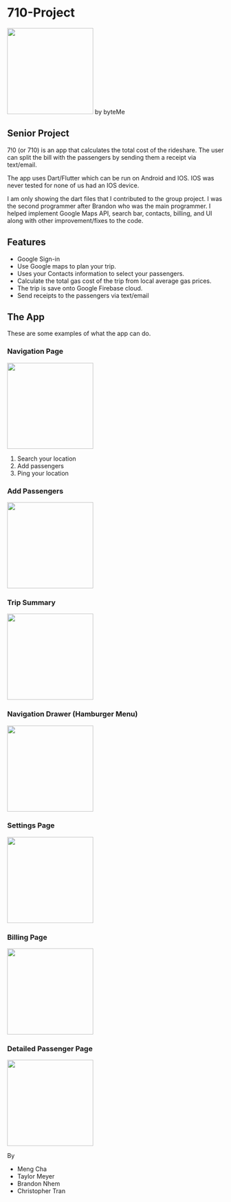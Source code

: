 # 710-Project 

<img src="https://user-images.githubusercontent.com/37386474/127756258-a5f5ed95-b439-4d06-9b6a-7b0404454fde.png" width="200" >
by byteMe

## Senior Project

7!0 (or 710) is an app that calculates the total cost of the rideshare. The user can split the bill with the passengers by sending them a receipt via text/email.

The app uses Dart/Flutter which can be run on Android and IOS. IOS was never tested for none of us had an IOS device.

I am only showing the dart files that I contributed to the group project. I was the second programmer after Brandon who was the main programmer. I helped implement Google Maps API, search bar, contacts, billing, and UI along with other improvement/fixes to the code.

## Features

- Google Sign-in
- Use Google maps to plan your trip.
- Uses your Contacts information to select your passengers.
- Calculate the total gas cost of the trip from local average gas prices.
- The trip is save onto Google Firebase cloud.
- Send receipts to the passengers via text/email

## The App

These are some examples of what the app can do.
### Navigation Page
<img src="https://user-images.githubusercontent.com/37386474/127755917-eaec01c6-a1aa-4fa5-b8d8-c521f847e0d3.png" width="200" >

1) Search your location
2) Add passengers
3) Ping your location

### Add Passengers
<img src="https://user-images.githubusercontent.com/37386474/127756048-f8db3daa-06d8-47c8-89fa-62db3eaa4aad.png" width="200" >

### Trip Summary
<img src="https://user-images.githubusercontent.com/37386474/127756081-090e345b-89f2-4ce1-ab87-53cd8ef0153d.png" width="200" >

### Navigation Drawer (Hamburger Menu)
<img src="https://user-images.githubusercontent.com/37386474/127755991-b27813c7-82a6-444e-92bd-4293013ffcbc.png" width="200">

### Settings Page
<img src="https://user-images.githubusercontent.com/37386474/127756096-677889c4-f9af-403e-8092-38d0c4c12402.png" width="200" >

### Billing Page
<img src="https://user-images.githubusercontent.com/37386474/127756111-fb5a295f-908e-4944-9f9a-099e99e57fbf.png" width="200" >

### Detailed Passenger Page
<img src="https://user-images.githubusercontent.com/37386474/127756113-0d9caad7-357e-49b3-942a-818dd93b6716.png" width="200" >

By 
- Meng Cha
- Taylor Meyer
- Brandon Nhem
- Christopher Tran
